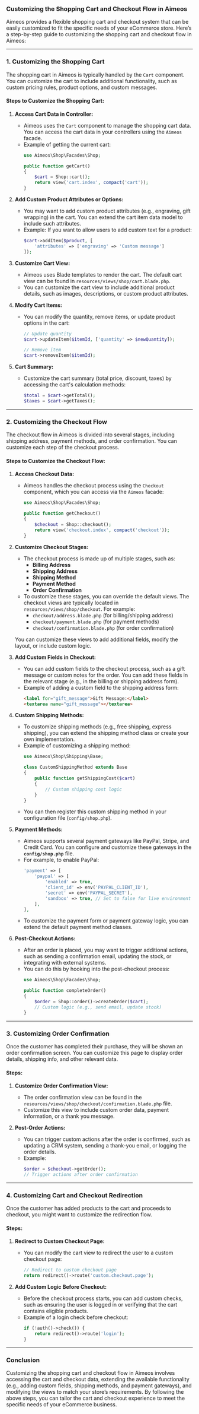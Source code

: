### **Customizing the Shopping Cart and Checkout Flow in Aimeos**

Aimeos provides a flexible shopping cart and checkout system that can be easily customized to fit the specific needs of your eCommerce store. Here’s a step-by-step guide to customizing the shopping cart and checkout flow in Aimeos:

---

### **1. Customizing the Shopping Cart**

The shopping cart in Aimeos is typically handled by the `Cart` component. You can customize the cart to include additional functionality, such as custom pricing rules, product options, and custom messages.

#### **Steps to Customize the Shopping Cart:**

1. **Access Cart Data in Controller:**
   - Aimeos uses the `Cart` component to manage the shopping cart data. You can access the cart data in your controllers using the `Aimeos` facade.
   - Example of getting the current cart:
     ```php
     use Aimeos\Shop\Facades\Shop;

     public function getCart()
     {
         $cart = Shop::cart();
         return view('cart.index', compact('cart'));
     }
     ```

2. **Add Custom Product Attributes or Options:**
   - You may want to add custom product attributes (e.g., engraving, gift wrapping) in the cart. You can extend the cart item data model to include such attributes.
   - Example: If you want to allow users to add custom text for a product:
     ```php
     $cart->addItem($product, [
         'attributes' => ['engraving' => 'Custom message']
     ]);
     ```

3. **Customize Cart View:**
   - Aimeos uses Blade templates to render the cart. The default cart view can be found in `resources/views/shop/cart.blade.php`.
   - You can customize the cart view to include additional product details, such as images, descriptions, or custom product attributes.

4. **Modify Cart Items:**
   - You can modify the quantity, remove items, or update product options in the cart:
     ```php
     // Update quantity
     $cart->updateItem($itemId, ['quantity' => $newQuantity]);

     // Remove item
     $cart->removeItem($itemId);
     ```

5. **Cart Summary:**
   - Customize the cart summary (total price, discount, taxes) by accessing the cart's calculation methods:
     ```php
     $total = $cart->getTotal();
     $taxes = $cart->getTaxes();
     ```

---

### **2. Customizing the Checkout Flow**

The checkout flow in Aimeos is divided into several stages, including shipping address, payment methods, and order confirmation. You can customize each step of the checkout process.

#### **Steps to Customize the Checkout Flow:**

1. **Access Checkout Data:**
   - Aimeos handles the checkout process using the `Checkout` component, which you can access via the `Aimeos` facade:
     ```php
     use Aimeos\Shop\Facades\Shop;

     public function getCheckout()
     {
         $checkout = Shop::checkout();
         return view('checkout.index', compact('checkout'));
     }
     ```

2. **Customize Checkout Stages:**
   - The checkout process is made up of multiple stages, such as:
     - **Billing Address**
     - **Shipping Address**
     - **Shipping Method**
     - **Payment Method**
     - **Order Confirmation**
   - To customize these stages, you can override the default views. The checkout views are typically located in `resources/views/shop/checkout`. For example:
     - `checkout/address.blade.php` (for billing/shipping address)
     - `checkout/payment.blade.php` (for payment methods)
     - `checkout/confirmation.blade.php` (for order confirmation)
   
   You can customize these views to add additional fields, modify the layout, or include custom logic.

3. **Add Custom Fields in Checkout:**
   - You can add custom fields to the checkout process, such as a gift message or custom notes for the order. You can add these fields in the relevant stage (e.g., in the billing or shipping address form).
   - Example of adding a custom field to the shipping address form:
     ```html
     <label for="gift_message">Gift Message:</label>
     <textarea name="gift_message"></textarea>
     ```

4. **Custom Shipping Methods:**
   - To customize shipping methods (e.g., free shipping, express shipping), you can extend the shipping method class or create your own implementation.
   - Example of customizing a shipping method:
     ```php
     use Aimeos\Shop\Shipping\Base;
     
     class CustomShippingMethod extends Base
     {
         public function getShippingCost($cart)
         {
             // Custom shipping cost logic
         }
     }
     ```
   - You can then register this custom shipping method in your configuration file (`config/shop.php`).

5. **Payment Methods:**
   - Aimeos supports several payment gateways like PayPal, Stripe, and Credit Card. You can configure and customize these gateways in the **`config/shop.php`** file.
   - For example, to enable PayPal:
     ```php
     'payment' => [
         'paypal' => [
             'enabled' => true,
             'client_id' => env('PAYPAL_CLIENT_ID'),
             'secret' => env('PAYPAL_SECRET'),
             'sandbox' => true, // Set to false for live environment
         ],
     ],
     ```
   - To customize the payment form or payment gateway logic, you can extend the default payment method classes.

6. **Post-Checkout Actions:**
   - After an order is placed, you may want to trigger additional actions, such as sending a confirmation email, updating the stock, or integrating with external systems.
   - You can do this by hooking into the post-checkout process:
     ```php
     use Aimeos\Shop\Facades\Shop;

     public function completeOrder()
     {
         $order = Shop::order()->createOrder($cart);
         // Custom logic (e.g., send email, update stock)
     }
     ```

---

### **3. Customizing Order Confirmation**

Once the customer has completed their purchase, they will be shown an order confirmation screen. You can customize this page to display order details, shipping info, and other relevant data.

#### **Steps:**
1. **Customize Order Confirmation View:**
   - The order confirmation view can be found in the `resources/views/shop/checkout/confirmation.blade.php` file.
   - Customize this view to include custom order data, payment information, or a thank you message.
   
2. **Post-Order Actions:**
   - You can trigger custom actions after the order is confirmed, such as updating a CRM system, sending a thank-you email, or logging the order details.
   - Example:
     ```php
     $order = $checkout->getOrder();
     // Trigger actions after order confirmation
     ```

---

### **4. Customizing Cart and Checkout Redirection**

Once the customer has added products to the cart and proceeds to checkout, you might want to customize the redirection flow.

#### **Steps:**
1. **Redirect to Custom Checkout Page:**
   - You can modify the cart view to redirect the user to a custom checkout page:
     ```php
     // Redirect to custom checkout page
     return redirect()->route('custom.checkout.page');
     ```

2. **Add Custom Logic Before Checkout:**
   - Before the checkout process starts, you can add custom checks, such as ensuring the user is logged in or verifying that the cart contains eligible products.
   - Example of a login check before checkout:
     ```php
     if (!auth()->check()) {
         return redirect()->route('login');
     }
     ```

---

### **Conclusion**

Customizing the shopping cart and checkout flow in Aimeos involves accessing the cart and checkout data, extending the available functionality (e.g., adding custom fields, shipping methods, and payment gateways), and modifying the views to match your store’s requirements. By following the above steps, you can tailor the cart and checkout experience to meet the specific needs of your eCommerce business.